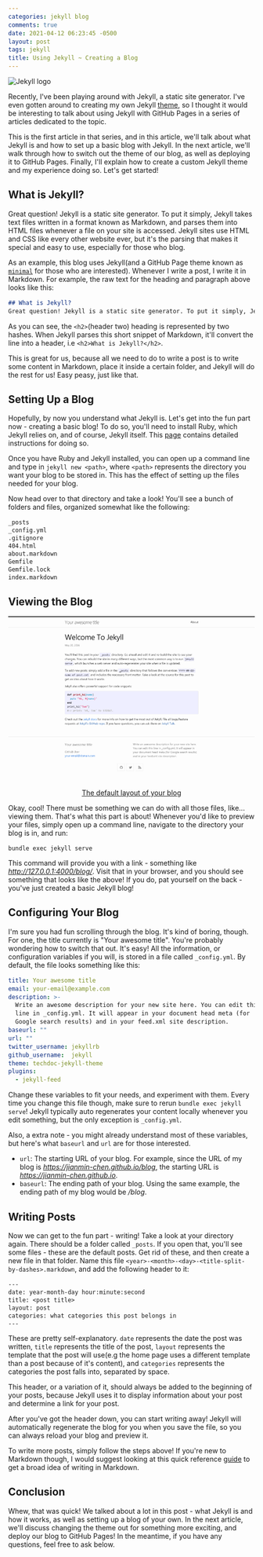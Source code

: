 ```yaml
---
categories: jekyll blog
comments: true
date: 2021-04-12 06:23:45 -0500
layout: post
tags: jekyll
title: Using Jekyll ~ Creating a Blog
---
```

<img src="https://repository-images.githubusercontent.com/65252/f2b7c780-70b6-11e9-85d2-f4bda8708a2d" alt="Jekyll logo" style="display: block; margin: 0 auto;">

Recently, I've been playing around with Jekyll, a static site generator. I've even gotten around to creating my own Jekyll [theme](https://github.com/jianmin-chen/techdoc), so I thought it would be interesting to talk about using Jekyll with GitHub Pages in a series of articles dedicated to the topic.

This is the first article in that series, and in this article, we'll talk about what Jekyll is and how to set up a basic blog with Jekyll. In the next article, we'll walk through how to switch out the theme of our blog, as well as deploying it to GitHub Pages. Finally, I'll explain how to create a custom Jekyll theme and my experience doing so. Let's get started!

## What is Jekyll?
Great question! Jekyll is a static site generator. To put it simply, Jekyll takes text files written in a format known as Markdown, and parses them into HTML files whenever a file on your site is accessed. Jekyll sites use HTML and CSS like every other website ever, but it's the parsing that makes it special and easy to use, especially for those who blog.

As an example, this blog uses Jekyll(and a GitHub Page theme known as [`minimal`](https://github.com/pages-themes/minimal) for those who are interested). Whenever I write a post, I write it in Markdown. For example, the raw text for the heading and paragraph above looks like this:
~~~markdown
## What is Jekyll?
Great question! Jekyll is a static site generator. To put it simply, Jekyll takes text files written in a format known as Markdown, and parses them into HTML files whenever a file on your site is accessed. Jekyll sites use HTML and CSS like every other website ever, but it's the parsing that makes it special and easy to use, especially for those who blog.
~~~
As you can see, the `<h2>`(header two) heading is represented by two hashes. When Jekyll parses this short snippet of Markdown, it'll convert the line into a header, i.e `<h2>What is Jekyll?</h2>`.

This is great for us, because all we need to do to write a post is to write some content in Markdown, place it inside a certain folder, and Jekyll will do the rest for us! Easy peasy, just like that.

## Setting Up a Blog
Hopefully, by now you understand what Jekyll is. Let's get into the fun part now - creating a basic blog! To do so, you'll need to install Ruby, which Jekyll relies on, and of course, Jekyll itself. This [page](https://jekyllrb.com/docs/installation/) contains detailed instructions for doing so.

Once you have Ruby and Jekyll installed, you can open up a command line and type in `jekyll new <path>`, where `<path>` represents the directory you want your blog to be stored in. This has the effect of setting up the files needed for your blog.

Now head over to that directory and take a look! You'll see a bunch of folders and files, organized somewhat like the following:
~~~
_posts
_config.yml
.gitignore
404.html
about.markdown
Gemfile
Gemfile.lock
index.markdown
~~~

## Viewing the Blog
<img src="https://raw.githubusercontent.com/jekyll/minima/master/screenshot.png" alt="Minima theme" style="display: block; margin: 0 auto;">
<a href="https://github.com/jekyll/minima" style="display: block; margin-top: 25px; text-align: center; width: 100%;">The default layout of your blog</a>

Okay, cool! There must be something we can do with all those files, like... viewing them. That's what this part is about! Whenever you'd like to preview your files, simply open up a command line, navigate to the directory your blog is in, and run:
~~~
bundle exec jekyll serve
~~~
This command will provide you with a link - something like *http://127.0.0.1:4000/blog/*. Visit that in your browser, and you should see something that looks like the above! If you do, pat yourself on the back - you've just created a basic Jekyll blog!

## Configuring Your Blog
I'm sure you had fun scrolling through the blog. It's kind of boring, though. For one, the title currently is "Your awesome title". You're probably wondering how to switch that out. It's easy! All the information, or configuration variables if you will, is stored in a file called `_config.yml`. By default, the file looks something like this:
~~~yml
title: Your awesome title
email: your-email@example.com
description: >-
  Write an awesome description for your new site here. You can edit this
  line in _config.yml. It will appear in your document head meta (for
  Google search results) and in your feed.xml site description.
baseurl: ""
url: ""
twitter_username: jekyllrb
github_username:  jekyll
theme: techdoc-jekyll-theme
plugins:
  - jekyll-feed
~~~
Change these variables to fit your needs, and experiment with them. Every time you change this file though, make sure to rerun `bundle exec jekyll serve`! Jekyll typically auto regenerates your content locally whenever you edit something, but the only exception is `_config.yml`.

Also, a extra note - you might already understand most of these variables, but here's what `baseurl` and `url` are for those interested.
* `url`: The starting URL of your blog. For example, since the URL of my blog is *https://jianmin-chen.github.io/blog*, the starting URL is *https://jianmin-chen.github.io*.
* `baseurl`: The ending path of your blog. Using the same example, the ending path of my blog would be */blog*.

## Writing Posts
Now we can get to the fun part - writing! Take a look at your directory again. There should be a folder called `_posts`. If you open that, you'll see some files - these are the default posts. Get rid of these, and then create a new file in that folder. Name this file `<year>-<month>-<day>-<title-split-by-dashes>.markdown`, and add the following header to it:
~~~
---
date: year-month-day hour:minute:second
title: <post title>
layout: post
categories: what categories this post belongs in
---
~~~
These are pretty self-explanatory. `date` represents the date the post was written, `title` represents the title of the post, `layout` represents the template that the post will use(e.g the home page uses a different template than a post because of it's content), and `categories` represents the categories the post falls into, separated by space.

This header, or a variation of it, should always be added to the beginning of your posts, because Jekyll uses it to display information about your post and determine a link for your post.

After you've got the header down, you can start writing away! Jekyll will automatically regenerate the blog for you when you save the file, so you can always reload your blog and preview it.

To write more posts, simply follow the steps above! If you're new to Markdown though, I would suggest looking at this quick reference [guide](https://kramdown.gettalong.org/quickref.html) to get a broad idea of writing in Markdown.

## Conclusion
Whew, that was quick! We talked about a lot in this post - what Jekyll is and how it works, as well as setting up a blog of your own. In the next article, we'll discuss changing the theme out for something more exciting, and deploy our blog to GitHub Pages! In the meantime, if you have any questions, feel free to ask below.
